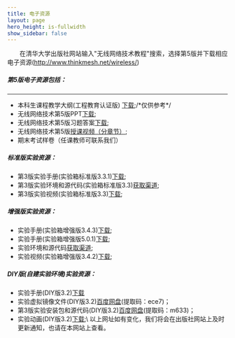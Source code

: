 ```yaml
---
title: 电子资源
layout: page
hero_height: is-fullwidth
show_sidebar: false
---
```

<Body>
<p style="text-indent:2em; text-align:justify;line-height:140%;margin-bottom:2px;word-break:break-all;">在清华大学出版社网站输入"无线网络技术教程"搜索，选择第5版并下载相应电子资源(<span><a href="http://www.thinkmesh.net/wireless/"><u>http://www.thinkmesh.net/wireless/</u></a></span>)</p>
</Body>

##### 第5版电子资源包括：
----------------------
- 本科生课程教学大纲(工程教育认证版) <a href="https://0nil0.github.io/publications/无线网络技术教学大纲20170715.doc"> 下载</a>;/\*仅供参考\*/
- 无线网络技术第5版PPT<a href="https://0nil0.github.io/publications/无线网络技术第5版PPT20230730.zip">下载</a>;
- 无线网络技术第5版习题答案<a href="https://0nil0.github.io/publications/无线网络技术第5版习题答案20230731.pdf">下载</a>;
- 无线网络技术第5版<a href="http://www.thinkmesh.net/wireless/version4Video.html">授课视频（分章节）</a>;
- 期末考试样卷（任课教师可联系我们）

##### 标准版实验资源：
- 第3版实验手册(实验箱标准版3.3.1)<a href="https://0nil0.github.io/publications/无线网络技术实验箱实验手册20171218.pdf">下载</a>;
- 第3版实验环境和源代码(实验箱标准版3.3)<a href="http://www.xperis.com.cn/">获取渠道</a>;
- 第3版实验视频(实验箱标准版3.3)<a href="http://www.thinkmesh.net/wireless/exp_demo.html">下载</a>;

##### 增强版实验资源：
- 实验手册(实验箱增强版3.4.3)<a href="https://0nil0.github.io/publications/无线网络技术实验箱实验手册20181129.pdf">下载</a>;
- 实验手册(实验箱增强版5.0.1)<a href="https://0nil0.github.io/publications/无线网络技术实验手册20230906.pdf">下载</a>;
- 实验环境和源代码<a href="http://www.xperis.com.cn/">获取渠道</a>;
- 实验视频(实验箱增强版3.4.2)<a href="http://www.thinkmesh.net/wireless/exp_demo.html">下载</a>;

##### DIY版(自建实验环境)实验资源：
- 实验手册(DIY版3.2)<a href="https://0nil0.github.io/publications/无线网络技术实验箱实验手册20181129.pdf">下载</a>
- 实验虚拟镜像文件(DIY版3.2)<a href="https://pan.baidu.com/share/init?surl=n3tR8zp7WNzV3UXK5zSHLw">百度网盘</a>(提取码：ece7)；
- 第3版实验安装包和源代码(DIY版3.2)<a href="https://pan.baidu.com/share/init?surl=11azfOSzQMXHRS0Q7TdHGw">百度网盘</a>(提取码：m633)；
- 实验动画(DIY版3.2)<a href="http://fastswitch.org/nd.jsp?id=55&_np=2_617">下载</a>;<!-- 失效 -->\\
以上网址如有变化，我们将会在出版社网站上及时更新通知，也请在本网站上查看。